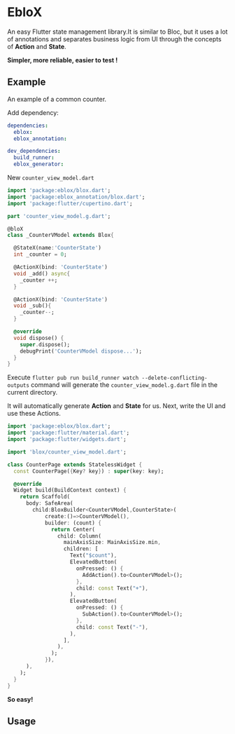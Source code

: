 # EbloX

An easy Flutter state management library.It is similar to Bloc, but it uses a lot of annotations and separates business logic from UI through the concepts of **Action** and **State**.

**Simpler, more reliable, easier to test !**

## Example

An example of a common counter.

Add dependency:
```yaml
dependencies:
  eblox:
  eblox_annotation:

dev_dependencies:
  build_runner:
  eblox_generator:

```

New `counter_view_model.dart`

```dart
import 'package:eblox/blox.dart';
import 'package:eblox_annotation/blox.dart';
import 'package:flutter/cupertino.dart';

part 'counter_view_model.g.dart';

@bloX
class _CounterVModel extends Blox{

  @StateX(name:'CounterState')
  int _counter = 0;

  @ActionX(bind: 'CounterState')
  void _add() async{
    _counter ++;
  }

  @ActionX(bind: 'CounterState')
  void _sub(){
    _counter--;
  }

  @override
  void dispose() {
    super.dispose();
    debugPrint('CounterVModel dispose...');
  }
}
```

Execute `flutter pub run build_runner watch --delete-conflicting-outputs` command will generate the `counter_view_model.g.dart` file in the current directory.

It will automatically generate **Action** and **State** for us. Next, write the UI and use these Actions.

```dart
import 'package:eblox/blox.dart';
import 'package:flutter/material.dart';
import 'package:flutter/widgets.dart';

import 'blox/counter_view_model.dart';

class CounterPage extends StatelessWidget {
  const CounterPage({Key? key}) : super(key: key);

  @override
  Widget build(BuildContext context) {
    return Scaffold(
      body: SafeArea(
        child:BloxBuilder<CounterVModel,CounterState>(
            create:()=>CounterVModel(),
            builder: (count) {
              return Center(
                child: Column(
                  mainAxisSize: MainAxisSize.min,
                  children: [
                    Text("$count"),
                    ElevatedButton(
                      onPressed: () {
                        AddAction().to<CounterVModel>();
                      },
                      child: const Text("+"),
                    ),
                    ElevatedButton(
                      onPressed: () {
                        SubAction().to<CounterVModel>();
                      },
                      child: const Text("-"),
                    ),
                  ],
                ),
              );
            }),
      ),
    );
  }
}
```
**So easy!**


## Usage
